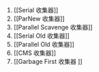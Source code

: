 1. [[Serial 收集器]]
2. [[ParNew 收集器]]
3. [[Parallel Scavenge 收集器]]
4. [[Serial Old 收集器]]
5. [[Parallel Old 收集器]]
6. [[CMS 收集器]]
7. [[Garbage First 收集器 ]] 